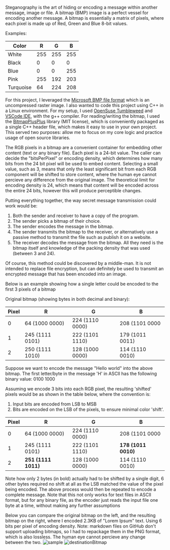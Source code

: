 Steganography is the art of hiding or encoding a message within another message, image or file.
A bitmap (BMP) image is a perfect vessel for encoding another message.  A bitmap is essentially a matrix of pixels, where each pixel is made up of Red, Green and Blue 8-bit values.

Examples:

| Color    | R | G | B |
| -------- | ------- | ------- |------- |
| White  | 255 | 255 | 255 |
| Black | 0 | 0 | 0 |
| Blue | 0 | 0 | 255 | 
| Pink | 255 | 192 | 203 |
| Turquoise | 64 | 224 | 208 |

For this project, I leveraged the [Microsoft BMP file format](https://en.wikipedia.org/wiki/BMP_file_format) which is an uncompressed raster image.
I also wanted to code this project using C++ in a Linux environment.  For my setup, I used [OpenSuse Tumbleweed](https://get.opensuse.org/tumbleweed/) and [VSCode IDE](https://code.visualstudio.com/), with the g++ compiler.
For reading/writing the bitmap, I used the [BitmapPlusPlus](https://github.com/baderouaich/BitmapPlusPlus) library (MIT license), which is conveniently packaged as a single C++ header file, which makes it easy to use in your own project.  This served two purposes: allow me to focus on my core logic and practice usage of open source libraries.

The RGB pixels in a bitmap are a convenient container for embedding other content (text or any binary file).  Each pixel is a 24-bit value.  The caller can decide the "bitsPerPixel" or encoding density,
which determines how many bits from the 24 bit pixel will be used to embed content.  Selecting a small value, such as 3, means that only the least significant bit from each RGB component
will be shifted to store content, where the human eye cannot percieve any difference from the original image.  The theoretical limit for encoding density is 24, which means that
content will be encoded across the entire 24 bits, however this will produce perceptible changes.

Putting everything together, the way secret message transmission could work would be:
1. Both the sender and receiver to have a copy of the program.
2. The sender picks a bitmap of their choice.
3. The sender encodes the message in the bitmap.
4. The sender transmits the bitmap to the receiver, or alternatively use a passive method to transmit the file such as publish it on a website.
5. The receiver decodes the message from the bitmap.  All they need is the bitmap itself and knowledge of the packing density that was used (between 3 and 24).

Of course, this method could be discovered by a middle-man.  It is not intended to replace file encryption, but can definitely be used to transmit an encrypted message that has been encoded into an image.

Below is an example showing how a single letter could be encoded to the first 3 pixels of a bitmap

Original bitmap (showing bytes in both decimal and binary):

| Pixel    | R | G | B |
| -------- | ------- | ------- |------- |
| 0  | 64 (1000 0000) | 224 (1110 0000)| 208 (1101 0000|
| 1  | 245 (1111 0101)| 222 (1101 1110)| 179 (1011 0011)|
| 2  | 250 (1111 1010)| 128 (1000 0000)| 114 (1110 0010)|

Suppose we want to encode the message "Hello world" into the above bitmap.
The first letter/byte in the message 'H' in ASCII has the following binary value: 0100 1000

Assuming we encode 3 bits into each RGB pixel, the resulting 'shifted' pixels would be as shown in the table below, where the convention is:
1. Input bits are encoded from LSB to MSB
2. Bits are encoded on the LSB of the pixels, to ensure minimal color 'shift'.

| Pixel    | R | G | B |
| -------- | ------- | ------- |------- |
| 0  | 64 (1000 0000) | 224 (1110 0000)| 208 (1101 0000|
| 1  | 245 (1111 0101)| 222 (1101 1110)| **178 (1011 0010)**|
| 2  | **251 (1111 1011)**| 128 (1000 0000)| 114 (1110 0010)|

Note how only 2 bytes (in bold) actually had to be shifted by a single digit, 6 other bytes required no shift at all as the LSB matched the value of the pixel being encoded.
The above process would then be repeated to encode a complete message.  Note that this not only works for text files in ASCII format, but for any binary file, as the encoder just reads the input file one byte at a time, without making any further assumptions

Below you can compare the original bitmap on the left, and the resulting bitmap on the right, where I encoded 2.3KB of "Lorem Ipsum" text. Using 6 bits per pixel of encoding density.
Note: markdown files on GitHub don't support uploading bitmaps, so I had to repackage them in the PNG format, which is also lossless.
The human eye cannot percieve any change between the two.
![sample](https://github.com/user-attachments/assets/b608b7dd-5fc1-4bb2-8106-50b8d778939a) ![destinationBitmap](https://github.com/user-attachments/assets/46572b13-e549-4c60-845d-3f65d2b5217e)

